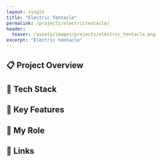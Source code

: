 ```yaml
---
layout: single
title: "Electric Tentacle"
permalink: /projects/electrictentacle/
header:
  teaser: /assets/images/projects/electric_tentacle.png
excerpt: "Electric tentacle"
---
```

## 📋 Project Overview

## 🔧 Tech Stack

## 🔑 Key Features

## 👨 My Role

<!---
## 🛠 Technical Deep Dive
> _TBC—add any architecture diagrams, core algorithms (e.g., progression systems, match event scripting), or performance optimisations here._
 
## 🚀 Lessons Learned & Next Steps
- **Challenges Overcome:** _e.g., real-time narrative integration with gameplay; transitioning to mobile_  
- **Future Enhancements:** _e.g., richer AI behaviours, more dynamic match scripting, fully voice-acted story arcs_  
--->

## 🔗 Links